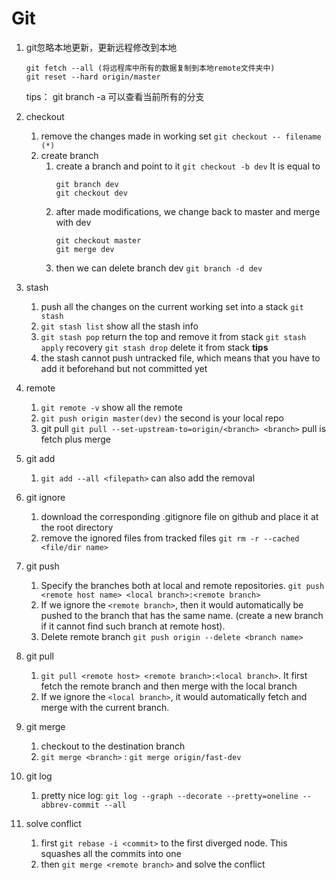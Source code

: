 # Git

1. git忽略本地更新，更新远程修改到本地
	```
	git fetch --all (将远程库中所有的数据复制到本地remote文件夹中)
	git reset --hard origin/master
	```
	tips： git branch -a 可以查看当前所有的分支

2. checkout
	1. remove the changes made in working set
		`git checkout -- filename (*)`
	2. create branch
		1. create a branch and point to it
			`git checkout -b dev`
			It is equal to 
			```
			git branch dev
			git checkout dev
			```
		2. after made modifications, we change back to master and merge with dev
			```
			git checkout master
			git merge dev
			```
		3. then we can delete branch dev
			`git branch -d dev`

3. stash
	1. push all the changes on the current working set into a stack
		`git stash`
	2. `git stash list` show all the stash info
	3. `git stash pop` return the top and remove it from stack
		`git stash apply` recovery
		`git stash drop` delete it from stack
	**tips**
	1. the stash cannot push untracked file, which means that you have to add it beforehand but not committed yet

4. remote
	1. `git remote -v` show all the remote
	2. `git push origin master(dev)` the second is your local repo
	3. git pull
		`git pull --set-upstream-to=origin/<branch> <branch>`
		pull is fetch plus merge

5. git add
	1. `git add --all <filepath>` can also add the removal

6. git ignore
	1. download the corresponding .gitignore file on github and place it at the root directory
	2. remove the ignored files from tracked files
		`git rm -r --cached <file/dir name>`

7. git push
	1. Specify the branches both at local and remote repositories. `git push <remote host name> <local branch>:<remote branch>`
	2. If we ignore the `<remote branch>`, then it would automatically be pushed to the branch that has the same name. (create a new branch if it cannot find such branch at remote host).
	3. Delete remote branch `git push origin --delete <branch name>`

8. git pull
	1. `git pull <remote host> <remote branch>:<local branch>`. It first fetch the remote branch and then merge with the local branch
	2. If we ignore the `<local branch>`, it would automatically fetch and merge with the current branch.

9. git merge
	1. checkout to the destination branch
	2. `git merge <branch>` : `git merge origin/fast-dev`

10. git log
	1. pretty nice log: `git log --graph --decorate --pretty=oneline --abbrev-commit --all`

11. solve conflict
	1. first `git rebase -i <commit>` to the first diverged node. This squashes all the commits into one
	2. then `git merge <remote branch>` and solve the conflict